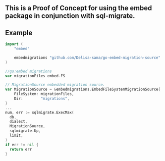 ## This is a Proof of Concept for using the embed package in conjunction with sql-migrate.

## Example

``` go
import (
	"embed"

	embedmigrations "github.com/Delisa-sama/go-embed-migration-source"
)

//go:embed migrations
var migrationFiles embed.FS

// MigrationSource embedded migration source.
var MigrationSource = &embedmigrations.EmbedFileSystemMigrationSource{
	FileSystem: migrationFiles,
	Dir:        "migrations",
}
...
num, err := sqlmigrate.ExecMax(
  db,
  dialect,
  MigrationSource,
  sqlmigrate.Up,
  limit,
)
if err != nil {
  return err
}
```
